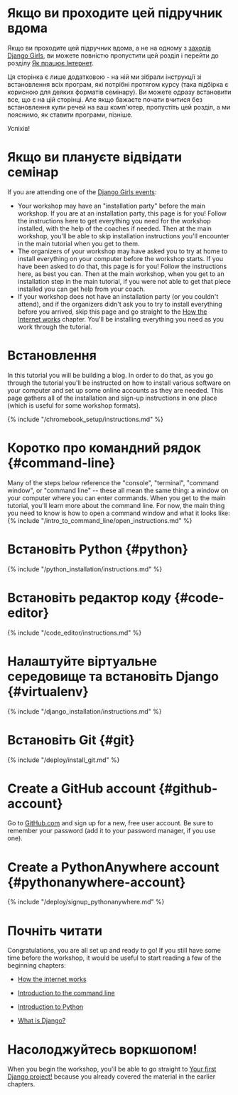 # Якщо ви проходите цей підручник вдома

Якщо ви проходите цей підручник вдома, а не на одному з [заходів Django Girls](https://djangogirls.org/events/), ви можете повністю пропустити цей розділ і перейти до розділу [Як працює Інтернет](../how_the_internet_works/README.md).

Ця сторінка є лише додатковою - на ній ми зібрали інструкції зі встановлення всіх програм, які потрібні протягом курсу (така підбірка є корисною для деяких форматів семінару). Ви можете одразу встановити все, що є на цій сторінці. Але якщо бажаєте почати вчитися без встановлення купи речей на ваш комп'ютер, пропустіть цей розділ, а ми пояснимо, як ставити програми, пізніше.

Успіхів!

# Якщо ви плануєте відвідати семінар

If you are attending one of the [Django Girls events](https://djangogirls.org/events/):

* Your workshop may have an "installation party" before the main workshop. If you are at an installation party, this page is for you! Follow the instructions here to get everything you need for the workshop installed, with the help of the coaches if needed. Then at the main workshop, you'll be able to skip installation instructions you'll encounter in the main tutorial when you get to them.
* The organizers of your workshop may have asked you to try at home to install everything on your computer before the workshop starts. If you have been asked to do that, this page is for you! Follow the instructions here, as best you can. Then at the main workshop, when you get to an installation step in the main tutorial, if you were not able to get that piece installed you can get help from your coach.
* If your workshop does not have an installation party (or you couldn't attend), and if the organizers didn't ask you to try to install everything before you arrived, skip this page and go straight to the [How the Internet works](../how_the_internet_works/README.md) chapter. You'll be installing everything you need as you work through the tutorial.

# Встановлення

In this tutorial you will be building a blog. In order to do that, as you go through the tutorial you'll be instructed on how to install various software on your computer and set up some online accounts as they are needed. This page gathers all of the installation and sign-up instructions in one place (which is useful for some workshop formats).

<!--sec data-title="Chromebook setup (if you're using one)"
data-id="chromebook_setup" data-collapse=true ces--> {% include "/chromebook_setup/instructions.md" %} 

<!--endsec-->

# Коротко про командний рядок {#command-line}

Many of the steps below reference the "console", "terminal", "command window", or "command line" -- these all mean the same thing: a window on your computer where you can enter commands. When you get to the main tutorial, you'll learn more about the command line. For now, the main thing you need to know is how to open a command window and what it looks like: {% include "/intro_to_command_line/open_instructions.md" %}

# Встановіть Python {#python}

{% include "/python_installation/instructions.md" %}

# Встановіть редактор коду {#code-editor}

{% include "/code_editor/instructions.md" %}

# Налаштуйте віртуальне середовище та встановіть Django {#virtualenv}

{% include "/django_installation/instructions.md" %}

# Встановіть Git {#git}

{% include "/deploy/install_git.md" %}

# Create a GitHub account {#github-account}

Go to [GitHub.com](https://www.github.com) and sign up for a new, free user account. Be sure to remember your password (add it to your password manager, if you use one).

# Create a PythonAnywhere account {#pythonanywhere-account}

{% include "/deploy/signup_pythonanywhere.md" %}

# Почніть читати

Congratulations, you are all set up and ready to go! If you still have some time before the workshop, it would be useful to start reading a few of the beginning chapters:

* [How the internet works](../how_the_internet_works/README.md)

* [Introduction to the command line](../intro_to_command_line/README.md)

* [Introduction to Python](../python_introduction/README.md)

* [What is Django?](../django/README.md)

# Насолоджуйтесь воркшопом!

When you begin the workshop, you'll be able to go straight to [Your first Django project!](../django_start_project/README.md) because you already covered the material in the earlier chapters.